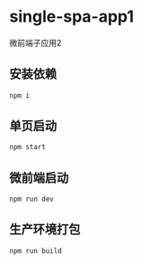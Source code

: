 # single-spa-app1
微前端子应用2

## 安装依赖
```sh
npm i
```
## 单页启动
```sh
npm start
```
## 微前端启动
```sh
npm run dev
```

## 生产环境打包
```sh
npm run build
```
